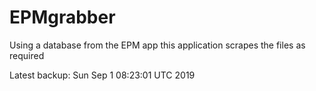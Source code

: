 # EPMgrabber
Using a database from the EPM app this application scrapes the files as required


Latest backup: Sun Sep 1 08:23:01 UTC 2019
